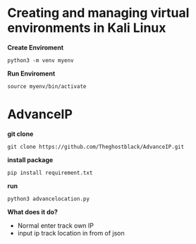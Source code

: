# Creating and managing virtual environments in Kali Linux

**Create Enviroment**
```shell 
python3 -m venv myenv 
```
**Run Enviroment**
```
source myenv/bin/activate
```

# AdvanceIP

**git clone**
```shell
git clone https://github.com/Theghostblack/AdvanceIP.git
```

**install package**
```shell
pip install requirement.txt
```

**run**
```shell
python3 advancelocation.py
```

**What does it do?**
- Normal enter track own IP
- input ip track location in from of json





